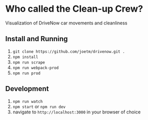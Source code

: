 # Who called the Clean-up Crew?

Visualization of DriveNow car movements and cleanliness

## Install and Running

1. `git clone https://github.com/joetm/drivenow.git .`
2. `npm install`
3. `npm run scrape`
4. `npm run webpack-prod`
5. `npm run prod`

## Development

1. `npm run watch`
2. `npm start` or `npm run dev`
3. navigate to `http://localhost:3000` in your browser of choice

